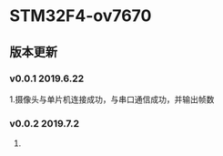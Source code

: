 # STM32F4-ov7670


## 版本更新

### v0.0.1   2019.6.22

1.摄像头与单片机连接成功，与串口通信成功，并输出帧数
 
### v0.0.2   2019.7.2

1.


